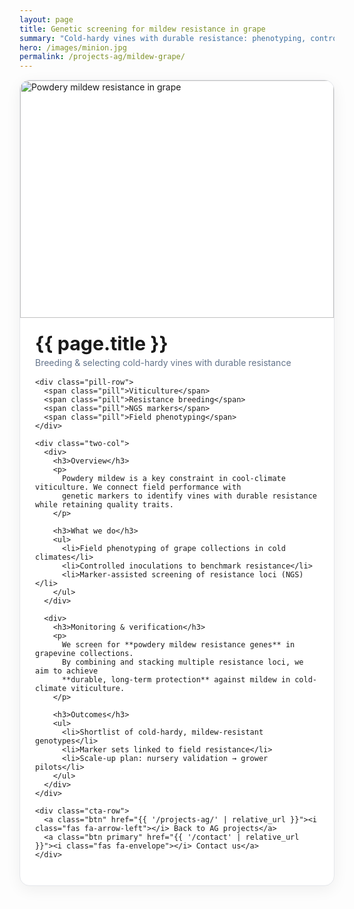 ```yaml
---
layout: page
title: Genetic screening for mildew resistance in grape
summary: "Cold-hardy vines with durable resistance: phenotyping, controlled inoculation, and marker-assisted screening."
hero: /images/minion.jpg
permalink: /projects-ag/mildew-grape/
---
```


<div class="project-card">
  <div class="project-hero">
    <img src="{{ page.hero | default: '/images/minion.jpg' | relative_url }}" alt="Powdery mildew resistance in grape">
  </div>

  <div class="project-body">
    <h1 class="project-title">{{ page.title }}</h1>
    <p class="project-subtitle">Breeding & selecting cold-hardy vines with durable resistance</p>

    <div class="pill-row">
      <span class="pill">Viticulture</span>
      <span class="pill">Resistance breeding</span>
      <span class="pill">NGS markers</span>
      <span class="pill">Field phenotyping</span>
    </div>

    <div class="two-col">
      <div>
        <h3>Overview</h3>
        <p>
          Powdery mildew is a key constraint in cool-climate viticulture. We connect field performance with
          genetic markers to identify vines with durable resistance while retaining quality traits.
        </p>

        <h3>What we do</h3>
        <ul>
          <li>Field phenotyping of grape collections in cold climates</li>
          <li>Controlled inoculations to benchmark resistance</li>
          <li>Marker-assisted screening of resistance loci (NGS)</li>
        </ul>
      </div>

      <div>
        <h3>Monitoring & verification</h3>
        <p>
          We screen for **powdery mildew resistance genes** in grapevine collections.
          By combining and stacking multiple resistance loci, we aim to achieve
          **durable, long-term protection** against mildew in cold-climate viticulture.
        </p>

        <h3>Outcomes</h3>
        <ul>
          <li>Shortlist of cold-hardy, mildew-resistant genotypes</li>
          <li>Marker sets linked to field resistance</li>
          <li>Scale-up plan: nursery validation → grower pilots</li>
        </ul>
      </div>
    </div>

    <div class="cta-row">
      <a class="btn" href="{{ '/projects-ag/' | relative_url }}"><i class="fas fa-arrow-left"></i> Back to AG projects</a>
      <a class="btn primary" href="{{ '/contact' | relative_url }}"><i class="fas fa-envelope"></i> Contact us</a>
    </div>
  </div>
</div>

<style>
.project-card{
  max-width: 980px; margin: 0 auto 2.5rem; background:#fff;
  border:1px solid #e5e7eb; border-radius:16px; overflow:hidden;
  box-shadow: 0 6px 24px rgba(0,0,0,.06);
}
.project-hero img{ width:100%; height: 320px; object-fit: cover; display:block; }
.project-body{ padding: 1.25rem 1.5rem 1.75rem; }
.project-title{ margin: .2rem 0 0; font-size: 1.9rem; }
.project-subtitle{ color:#64748b; margin: .25rem 0 1rem; }

.pill-row{ display:flex; flex-wrap:wrap; gap:.5rem; margin-bottom:1.25rem; }
.pill{
  background:#e6f4f4; color:#217f82; padding:.25rem .6rem; border-radius:999px;
  font-size:.85rem; border:1px solid #cde7e7;
}

.two-col{ display:grid; grid-template-columns: 1fr; gap:1.25rem; }
.two-col h3{ margin:.5rem 0 .35rem; }
.two-col p{ margin:.25rem 0 .5rem; }
.two-col ul{ margin:.25rem 0 .5rem 1rem; }
@media (min-width: 860px){
  .two-col{ grid-template-columns: 1fr 1fr; gap:1.5rem 2rem; }
  .project-hero img{ height: 380px; }
}

.cta-row{ display:flex; gap:.75rem; flex-wrap:wrap; margin-top:1.25rem; }
.btn{
  display:inline-flex; align-items:center; gap:.5rem; text-decoration:none;
  padding:.6rem .9rem; border-radius:10px; border:1px solid #e5e7eb; color:#0f172a;
  background:#fff; transition: all .2s ease;
}
.btn:hover{ transform: translateY(-2px); box-shadow:0 8px 20px rgba(0,0,0,.08); }
.btn.primary{ background:#217f82; color:#fff; border-color:#217f82; }
.btn.primary:hover{ background:#186c6d; border-color:#186c6d; }
</style>
